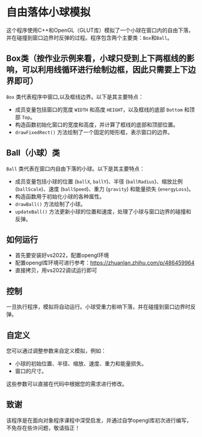 # 自由落体小球模拟

这个程序使用C++和OpenGL（GLUT库）模拟了一个小球在窗口内的自由下落，并在碰撞到窗口边界时反弹的过程。程序包含两个主要类：`Box`和`Ball`。

## Box类（按作业示例来看，小球只受到上下两框线的影响，可以利用线循环进行绘制边框，因此只需要上下边界即可）

`Box` 类代表程序中窗口,以及框线边界。以下是其主要特点：

- 成员变量包括窗口的宽度 `WIDTH` 和高度 `HEIGHT`，以及框线的底部 `Bottom` 和顶部 `Top`。
- 构造函数初始化窗口的宽度和高度，并计算了框线的底部和顶部位置。
- `drawFixedRect()` 方法绘制了一个固定的矩形框，表示窗口的边界。

## Ball（小球）类

`Ball` 类代表在窗口内自由下落的小球。以下是其主要特点：

- 成员变量包括小球的位置 (`ballX`, `ballY`)、半径 (`ballRadius`)、缩放比例 (`ballScale`)、速度 (`ballSpeed`)、重力 (`gravity`) 和能量损失 (`energyLoss`)。
- 构造函数用于初始化小球的各种属性。
- `drawBall()` 方法绘制了小球。
- `updateBall()` 方法更新小球的位置和速度，处理了小球与窗口边界的碰撞和反弹。

## 如何运行

- 首先要安装好vs2022，配置opengl环境
- 配置opengl库环境可进行参考：https://zhuanlan.zhihu.com/p/486459964
- 直接拷贝，用vs2022调试运行即可

## 控制

一旦执行程序，模拟将自动运行。小球受重力影响下落，并在碰撞到窗口边界时反弹。

## 自定义

您可以通过调整参数来自定义模拟，例如：

- 小球的初始位置、半径、缩放、速度、重力和能量损失。
- 窗口的尺寸。

这些参数可以直接在代码中根据您的需求进行修改。

## 致谢

该程序是在面向对象程序课程中深受启发，并通过自学opengl库初次进行编写，不免存在些许问题，敬请指正！
